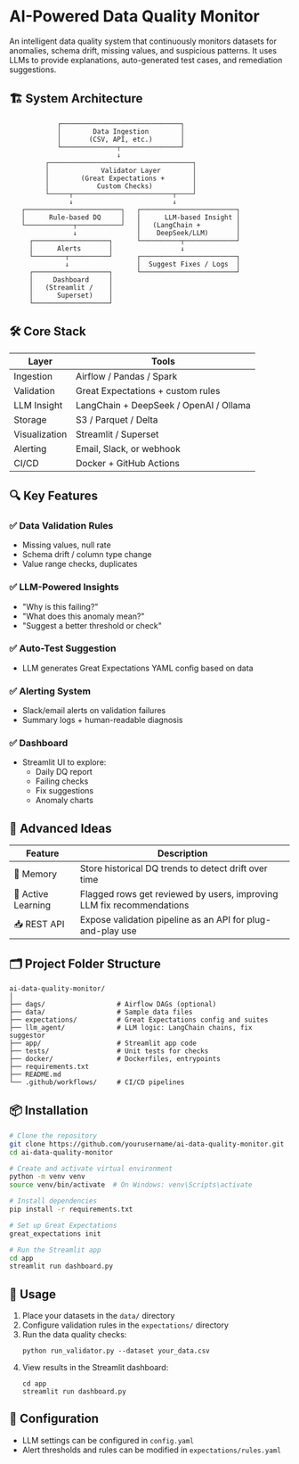 # AI-Powered Data Quality Monitor

An intelligent data quality system that continuously monitors datasets for anomalies, schema drift, missing values, and suspicious patterns. It uses LLMs to provide explanations, auto-generated test cases, and remediation suggestions.

## 🏗️ System Architecture

```
            ┌──────────────────────────────┐
            │        Data Ingestion        │
            │       (CSV, API, etc.)       │
            └──────────────┬───────────────┘
                           ↓
         ┌────────────────────────────────────┐
         │             Validator Layer        │
         │        (Great Expectations +       │
         │            Custom Checks)          │
         └─────┬─────────────────────────┬────┘
               ↓                         ↓
   ┌────────────────────────┐   ┌────────────────────────┐
   │      Rule-based DQ     │   │      LLM-based Insight │
   └────────────┬───────────┘   │   (LangChain +         │
                ↓               │    DeepSeek/LLM)       │
     ┌───────────────────┐      └──────────┬─────────────┘
     │      Alerts       │                 ↓
     └────────┬──────────┘      ┌────────────────────────┐
              ↓                 │  Suggest Fixes / Logs  │
     ┌───────────────────┐      └────────────────────────┘
     │     Dashboard     │
     │   (Streamlit /    │
     │      Superset)    │
     └───────────────────┘

```

## 🛠️ Core Stack

| Layer | Tools |
|-------|-------|
| Ingestion | Airflow / Pandas / Spark |
| Validation | Great Expectations + custom rules |
| LLM Insight | LangChain + DeepSeek / OpenAI / Ollama |
| Storage | S3 / Parquet / Delta |
| Visualization | Streamlit / Superset |
| Alerting | Email, Slack, or webhook |
| CI/CD | Docker + GitHub Actions |

## 🔍 Key Features

### ✅ Data Validation Rules
* Missing values, null rate
* Schema drift / column type change
* Value range checks, duplicates

### ✅ LLM-Powered Insights
* "Why is this failing?"
* "What does this anomaly mean?"
* "Suggest a better threshold or check"

### ✅ Auto-Test Suggestion
* LLM generates Great Expectations YAML config based on data

### ✅ Alerting System
* Slack/email alerts on validation failures
* Summary logs + human-readable diagnosis

### ✅ Dashboard
* Streamlit UI to explore:
   * Daily DQ report
   * Failing checks
   * Fix suggestions
   * Anomaly charts

## 🚀 Advanced Ideas

| Feature | Description |
|---------|-------------|
| 🧠 Memory | Store historical DQ trends to detect drift over time |
| 🔁 Active Learning | Flagged rows get reviewed by users, improving LLM fix recommendations |
| 📥 REST API | Expose validation pipeline as an API for plug-and-play use |

## 🗂️ Project Folder Structure

```
ai-data-quality-monitor/
│
├── dags/                  # Airflow DAGs (optional)
├── data/                  # Sample data files
├── expectations/          # Great Expectations config and suites
├── llm_agent/             # LLM logic: LangChain chains, fix suggestor
├── app/                   # Streamlit app code
├── tests/                 # Unit tests for checks
├── docker/                # Dockerfiles, entrypoints
├── requirements.txt
├── README.md
└── .github/workflows/     # CI/CD pipelines
```

## 📦 Installation

```bash
# Clone the repository
git clone https://github.com/yourusername/ai-data-quality-monitor.git
cd ai-data-quality-monitor

# Create and activate virtual environment
python -m venv venv
source venv/bin/activate  # On Windows: venv\Scripts\activate

# Install dependencies
pip install -r requirements.txt

# Set up Great Expectations
great_expectations init

# Run the Streamlit app
cd app
streamlit run dashboard.py
```

## 🚀 Usage

1. Place your datasets in the `data/` directory
2. Configure validation rules in the `expectations/` directory
3. Run the data quality checks:
   ```
   python run_validator.py --dataset your_data.csv
   ```
4. View results in the Streamlit dashboard:
   ```
   cd app
   streamlit run dashboard.py
   ```

## 🔧 Configuration

- LLM settings can be configured in `config.yaml`
- Alert thresholds and rules can be modified in `expectations/rules.yaml`